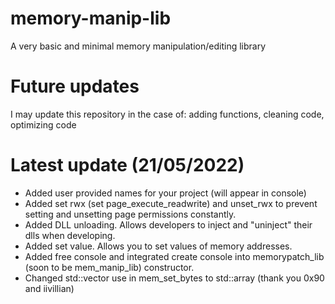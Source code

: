 # memory-manip-lib
A very basic and minimal memory manipulation/editing library
# Future updates
I may update this repository in the case of: adding functions, cleaning code, optimizing code
# Latest update (21/05/2022)
- Added user provided names for your project (will appear in console)
- Added set rwx (set page_execute_readwrite) and unset_rwx to prevent setting and unsetting page permissions constantly.
- Added DLL unloading. Allows developers to inject and "uninject" their dlls when developing.
- Added set value. Allows you to set values of memory addresses.
- Added free console and integrated create console into memorypatch_lib (soon to be mem_manip_lib) constructor.
- Changed std::vector use in mem_set_bytes to std::array (thank you 0x90 and iivillian)
